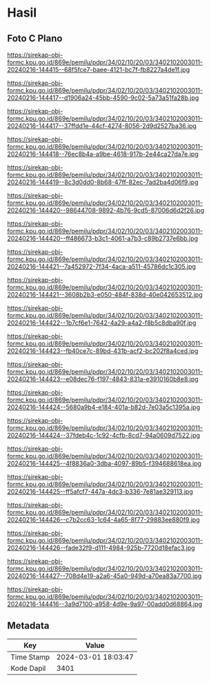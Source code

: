# Hasil

## Foto C Plano

https://sirekap-obj-formc.kpu.go.id/869e/pemilu/pdpr/34/02/10/20/03/3402102003011-20240216-144415--68f5fce7-baee-4121-bc7f-fb8227a4de1f.jpg

https://sirekap-obj-formc.kpu.go.id/869e/pemilu/pdpr/34/02/10/20/03/3402102003011-20240216-144417--d1906a24-45bb-4590-9c02-5a73a51fa28b.jpg

https://sirekap-obj-formc.kpu.go.id/869e/pemilu/pdpr/34/02/10/20/03/3402102003011-20240216-144417--37ffdd1e-44cf-4274-8056-2d9d2527ba36.jpg

https://sirekap-obj-formc.kpu.go.id/869e/pemilu/pdpr/34/02/10/20/03/3402102003011-20240216-144418--76ec8b4a-a9be-4618-917b-2e44ca27da7e.jpg

https://sirekap-obj-formc.kpu.go.id/869e/pemilu/pdpr/34/02/10/20/03/3402102003011-20240216-144419--8c3d0dd0-8b68-47ff-82ec-7ad2ba4d06f9.jpg

https://sirekap-obj-formc.kpu.go.id/869e/pemilu/pdpr/34/02/10/20/03/3402102003011-20240216-144420--98644708-9892-4b76-9cd5-87006d6d2f26.jpg

https://sirekap-obj-formc.kpu.go.id/869e/pemilu/pdpr/34/02/10/20/03/3402102003011-20240216-144420--ff486673-b3c1-4061-a7b3-c89b2737e6bb.jpg

https://sirekap-obj-formc.kpu.go.id/869e/pemilu/pdpr/34/02/10/20/03/3402102003011-20240216-144421--7a452972-7f34-4aca-a511-45786dc1c305.jpg

https://sirekap-obj-formc.kpu.go.id/869e/pemilu/pdpr/34/02/10/20/03/3402102003011-20240216-144421--3608b2b3-e050-484f-838d-40e042653512.jpg

https://sirekap-obj-formc.kpu.go.id/869e/pemilu/pdpr/34/02/10/20/03/3402102003011-20240216-144422--1b7cf6e1-7642-4a29-a4a2-f8b5c8dba90f.jpg

https://sirekap-obj-formc.kpu.go.id/869e/pemilu/pdpr/34/02/10/20/03/3402102003011-20240216-144423--fb40ce7c-89bd-431b-acf2-bc202f8a4ced.jpg

https://sirekap-obj-formc.kpu.go.id/869e/pemilu/pdpr/34/02/10/20/03/3402102003011-20240216-144423--e08dec76-f197-4843-831a-e3910160b8e8.jpg

https://sirekap-obj-formc.kpu.go.id/869e/pemilu/pdpr/34/02/10/20/03/3402102003011-20240216-144424--5680a9b4-e184-401a-b82d-7e03a5c1395a.jpg

https://sirekap-obj-formc.kpu.go.id/869e/pemilu/pdpr/34/02/10/20/03/3402102003011-20240216-144424--37fdeb4c-1c92-4cfb-8cd7-94a0609d7522.jpg

https://sirekap-obj-formc.kpu.go.id/869e/pemilu/pdpr/34/02/10/20/03/3402102003011-20240216-144425--4f8836a0-3dba-4097-89b5-f394688618ea.jpg

https://sirekap-obj-formc.kpu.go.id/869e/pemilu/pdpr/34/02/10/20/03/3402102003011-20240216-144425--ff5afcf7-447a-4dc3-b336-7e81ae329113.jpg

https://sirekap-obj-formc.kpu.go.id/869e/pemilu/pdpr/34/02/10/20/03/3402102003011-20240216-144426--c7b2cc63-1c64-4a65-8f77-29883ee880f9.jpg

https://sirekap-obj-formc.kpu.go.id/869e/pemilu/pdpr/34/02/10/20/03/3402102003011-20240216-144426--fade32f9-d111-4984-925b-7720d18efac3.jpg

https://sirekap-obj-formc.kpu.go.id/869e/pemilu/pdpr/34/02/10/20/03/3402102003011-20240216-144427--708d4e19-a2a6-45a0-949d-a70ea83a7700.jpg

https://sirekap-obj-formc.kpu.go.id/869e/pemilu/pdpr/34/02/10/20/03/3402102003011-20240216-144416--3a9d7100-a958-4d9e-9a97-00add0d68864.jpg


## Metadata

| Key        | Value               |
| ---------- | ------------------- |
| Time Stamp | 2024-03-01 18:03:47 |
| Kode Dapil | 3401                |



